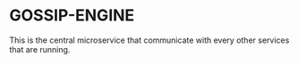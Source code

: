 # GOSSIP-ENGINE

This is the central microservice that communicate with every other
services that are running.